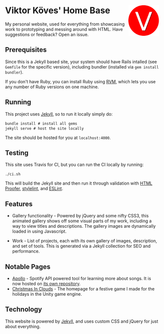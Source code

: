 <h1>
  Viktor Köves' Home Base
  <img src="images/logo.png?raw=true" align="right" width="100">
</h1>



My personal website, used for everything from showcasing work to prototyping and messing around with HTML. Have suggestions or feedback? Open an issue.

## Prerequisites

Since this is a Jekyll based site, your system should have Rails
intalled (see `Gemfile` for the specific version), including bundler (installed
via `gem install bundler`).

If you don't have Ruby, you can install Ruby using [RVM](https://rvm.io/), which
lets you use any number of Ruby versions on one machine.

## Running

This project uses [Jekyll]([Jekyll](https://jekyllrb.com/)), so to run it
locally simply do:

```shell
bundle install # install all gems
jekyll serve # host the site locally
```

The site should be hosted for you at `localhost:4000`.

## Testing

This site uses Travis for CI, but you can run the CI locally by running:

```shell
./ci.sh
```

This will build the Jekyll site and then run it through validation with
[HTML Proofer](https://github.com/gjtorikian/html-proofer),
[stylelint](https://stylelint.io/), and
[ESLint](https://eslint.org/).

## Features

- Gallery functionality - Powered by jQuery and some nifty CSS3, this animated gallery shows off some visual parts of my work, including a way to view titles and descriptions. The gallery images are dynamically loaded in using Javascript.

- Work - List of projects, each with its own gallery of images, description, and set of tools. This is generated via a Jekyll collection for SEO and performance.


## Notable Pages

- [Apollo](https://viktorkoves.com/apollo) -
	Spotify API powered tool for learning more about songs. It is now hosted on [its own repository](https://github.com/vkoves/apollo).
- [Christmas In Clouds](https://viktorkoves.com/projects/christmas-in-clouds/) -
	The homepage for a festive game I made for the holidays in the Unity game engine.

## Technology

This website is powered by [Jekyll](https://jekyllrb.com/), and uses custom CSS
and jQuery for just about everything.
